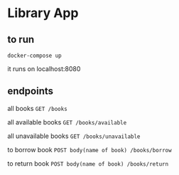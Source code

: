 # Library App

## to run
```docker-compose up```

it runs on localhost:8080

## endpoints
all books 
```GET /books```

all available books
```GET /books/available```

all unavailable books
```GET /books/unavailable```

to borrow book 
```POST body(name of book) /books/borrow```

to return book
```POST body(name of book) /books/return```